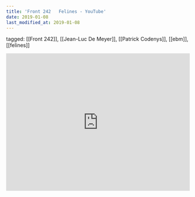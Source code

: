 ```yaml
---
title: 'Front 242   Felines - YouTube'
date: 2019-01-08
last_modified_at: 2019-01-08
---
```

tagged: [[Front 242]], [[Jean-Luc De Meyer]], [[Patrick Codenys]], [[ebm]], [[felines]]
<iframe allow="accelerometer; autoplay; clipboard-write; encrypted-media; gyroscope; picture-in-picture" allowfullscreen="" frameborder="0" height="375" id="youtube_iframe" src="https://www.youtube.com/embed/1-sCLN93fSA?feature=oembed&amp;enablejsapi=1&amp;origin=https://safe.txmblr.com&amp;wmode=opaque" width="500"></iframe>